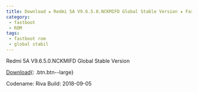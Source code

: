 ```yaml
---
title: Download ★ Redmi 5A V9.6.5.0.NCKMIFD Global Stable Version ★ Fastboot File
category:
 - fastboot
 - ROM
tags:
 - fastboot rom
 - global stabil
---
```

Redmi 5A V9.6.5.0.NCKMIFD Global Stable Version

[Download](/bigota?size=1,91GB&ver=V9.6.5.0.NCKMIFD&type=riva_global_images&name=20180905.0000.00_7.1_global_11b6460200.tgz){: .btn.btn--large}

Codename: Riva
Build: 2018-09-05
